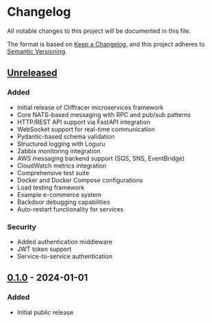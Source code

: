 # Changelog

All notable changes to this project will be documented in this file.

The format is based on [Keep a Changelog](https://keepachangelog.com/en/1.1.0/),
and this project adheres to [Semantic Versioning](https://semver.org/spec/v2.0.0.html).

## [Unreleased]

### Added
- Initial release of Cliffracer microservices framework
- Core NATS-based messaging with RPC and pub/sub patterns
- HTTP/REST API support via FastAPI integration
- WebSocket support for real-time communication
- Pydantic-based schema validation
- Structured logging with Loguru
- Zabbix monitoring integration
- AWS messaging backend support (SQS, SNS, EventBridge)
- CloudWatch metrics integration
- Comprehensive test suite
- Docker and Docker Compose configurations
- Load testing framework
- Example e-commerce system
- Backdoor debugging capabilities
- Auto-restart functionality for services

### Security
- Added authentication middleware
- JWT token support
- Service-to-service authentication

## [0.1.0] - 2024-01-01

### Added
- Initial public release

[Unreleased]: https://github.com/sndwch/cliffracer/compare/v0.1.0...HEAD
[0.1.0]: https://github.com/sndwch/cliffracer/releases/tag/v0.1.0